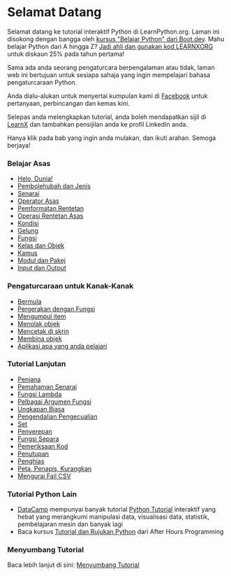 # Selamat Datang

Selamat datang ke tutorial interaktif Python di LearnPython.org. Laman ini disokong dengan bangga oleh [kursus "Belajar Python" dari Boot.dev](https://www.boot.dev/courses/learn-python?promo=LEARNXORG). Mahu belajar Python dari A hingga Z? [Jadi ahli dan gunakan kod LEARNXORG](https://www.boot.dev/pricing?promo=LEARNXORG) untuk diskaun 25% pada tahun pertama!

Sama ada anda seorang pengaturcara berpengalaman atau tidak, laman web ini bertujuan untuk sesiapa sahaja yang ingin mempelajari bahasa pengaturcaraan Python.<br>

Anda dialu-alukan untuk menyertai kumpulan kami di <a href="http://www.facebook.com/groups/180708015327157/">Facebook</a> untuk pertanyaan, perbincangan dan kemas kini.

Selepas anda melengkapkan tutorial, anda boleh mendapatkan sijil di [LearnX](https://www.learnx.org) dan tambahkan pensijilan anda ke profil LinkedIn anda.

Hanya klik pada bab yang ingin anda mulakan, dan ikuti arahan. Semoga berjaya!<br>

### Belajar Asas

- [Helo, Dunia!](Hello%2C%20World!)
- [Pembolehubah dan Jenis](Variables%20and%20Types)
- [Senarai](Lists)
- [Operator Asas](Basic%20Operators)
- [Pemformatan Rentetan](String%20Formatting)
- [Operasi Rentetan Asas](Basic%20String%20Operations)
- [Kondisi](Conditions)
- [Gelung](Loops)
- [Fungsi](Functions)
- [Kelas dan Objek](Classes%20and%20Objects)
- [Kamus](Dictionaries)
- [Modul dan Pakej](Modules%20and%20Packages)
- [Input dan Output](Input%20and%20Output)

### Pengaturcaraan untuk Kanak-Kanak

- [Bermula](https://codingforkids.io/play/python/intro-level1)
- [Pergerakan dengan Fungsi](https://codingforkids.io/play/python/intro-level2)
- [Mengumpul item](https://codingforkids.io/play/python/intro-level3)
- [Menolak objek](https://codingforkids.io/play/python/intro-level4)
- [Mencetak di skrin](https://codingforkids.io/play/python/intro-level5)
- [Membina objek](https://codingforkids.io/play/python/intro-level6)
- [Aplikasi apa yang anda pelajari](https://codingforkids.io/play/python/intro-level7)

### Tutorial Lanjutan

- [Penjana](Generators)
- [Pemahaman Senarai](List%20Comprehensions)
- [Fungsi Lambda](Lambda%20functions)
- [Pelbagai Argumen Fungsi](Multiple%20Function%20Arguments)
- [Ungkapan Biasa](Regular%20Expressions)
- [Pengendalian Pengecualian](Exception%20Handling)
- [Set](Sets)
- [Penyerepan](Serialization)
- [Fungsi Separa](Partial%20functions)
- [Pemeriksaan Kod](Code%20Introspection)
- [Penutupan](Closures)
- [Penghias](Decorators)
- [Peta, Penapis, Kurangkan](Map%2C%20Filter%2C%20Reduce)
- [Mengurai Fail CSV](Parsing%20CSV%20Files)

### Tutorial Python Lain

- [DataCamp](https://datacamp.pxf.io/c/67577/1012793/13294?sharedId=learnpython.org) mempunyai banyak tutorial [Python Tutorial](https://datacamp.pxf.io/c/67577/1012793/13294?sharedId=learnpython.org) interaktif yang hebat yang merangkumi manipulasi data, visualisasi data, statistik, pembelajaran mesin dan banyak lagi
- Baca kursus [Tutorial dan Rujukan Python](http://www.afterhoursprogramming.com/index.php?article=181) dari After Hours Programming

### Menyumbang Tutorial

Baca lebih lanjut di sini: [Menyumbang Tutorial](Contributing%20Tutorials)